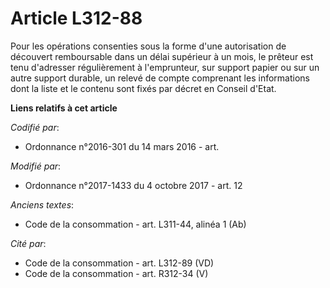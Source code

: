 # Article L312-88

Pour les opérations consenties sous la forme d'une autorisation de découvert remboursable dans un délai supérieur à un mois,
le prêteur est tenu d'adresser régulièrement à l'emprunteur, sur support papier ou sur un autre support durable, un relevé de
compte comprenant les informations dont la liste et le contenu sont fixés par décret en Conseil d'Etat.

**Liens relatifs à cet article**

_Codifié par_:

  - Ordonnance n°2016-301 du 14 mars 2016 - art.

_Modifié par_:

  - Ordonnance n°2017-1433 du 4 octobre 2017 - art. 12

_Anciens textes_:

  - Code de la consommation - art. L311-44, alinéa 1 (Ab)

_Cité par_:

  - Code de la consommation - art. L312-89 (VD)
  - Code de la consommation - art. R312-34 (V)
